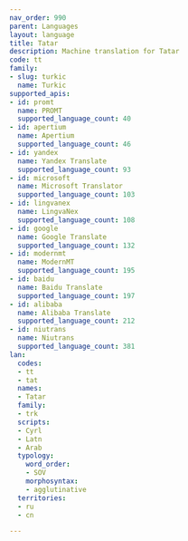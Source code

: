 ```yaml
---
nav_order: 990
parent: Languages
layout: language
title: Tatar
description: Machine translation for Tatar
code: tt
family:
- slug: turkic
  name: Turkic
supported_apis:
- id: promt
  name: PROMT
  supported_language_count: 40
- id: apertium
  name: Apertium
  supported_language_count: 46
- id: yandex
  name: Yandex Translate
  supported_language_count: 93
- id: microsoft
  name: Microsoft Translator
  supported_language_count: 103
- id: lingvanex
  name: LingvaNex
  supported_language_count: 108
- id: google
  name: Google Translate
  supported_language_count: 132
- id: modernmt
  name: ModernMT
  supported_language_count: 195
- id: baidu
  name: Baidu Translate
  supported_language_count: 197
- id: alibaba
  name: Alibaba Translate
  supported_language_count: 212
- id: niutrans
  name: Niutrans
  supported_language_count: 381
lan:
  codes:
  - tt
  - tat
  names:
  - Tatar
  family:
  - trk
  scripts:
  - Cyrl
  - Latn
  - Arab
  typology:
    word_order:
    - SOV
    morphosyntax:
    - agglutinative
  territories:
  - ru
  - cn

---
```


